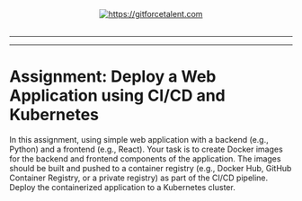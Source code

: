 <div align="center">
	<a target="_blank" href="https://gitforcetalent.com">
        <picture>
            <source media="(prefers-color-scheme: dark)" srcset="https://gitforcetalent.com/_next/image?url=%2Fimages%2Flogo-light.png&w=1920&q=75">
            <source media="(prefers-color-scheme: light)" srcset="https://gitforcetalent.com/_next/image?url=%2Fimages%2Flogo.png&w=1920&q=75">
            <img alt="https://gitforcetalent.com" src="https://gitforcetalent.com/_next/image?url=%2Fimages%2Flogo.png">
        </picture>
	</a>
    <br />
    <br />
</div>

---

---

# Assignment: Deploy a Web Application using CI/CD and Kubernetes

In this assignment, using simple web application with a backend (e.g., Python) and a frontend (e.g., React). Your task is to create Docker images for the backend and frontend components of the application. The images should be built and pushed to a container registry (e.g., Docker Hub, GitHub Container Registry, or a private registry) as part of the CI/CD pipeline. Deploy the containerized application to a Kubernetes cluster.
